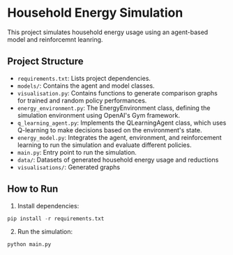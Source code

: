 # Household Energy Simulation

This project simulates household energy usage using an agent-based model and reinforcemnt leanring.

## Project Structure

- `requirements.txt`: Lists project dependencies.
- `models/`: Contains the agent and model classes.
- `visualisation.py`:  Contains functions to generate comparison graphs for trained and random policy performances.
- `energy_environment.py`: The EnergyEnvironment class, defining the simulation environment using OpenAI's Gym framework.
- `q_learning_agent.py`: Implements the QLearningAgent class, which uses Q-learning to make decisions based on the environment's state.
- `energy_model.py`: Integrates the agent, environment, and reinforcement learning to run the simulation and evaluate different policies.
- `main.py`: Entry point to run the simulation.
- `data/`: Datasets of generated household energy usage and reductions
- `visualisations/`: Generated graphs

## How to Run

1. Install dependencies:
```python
pip install -r requirements.txt
```
2. Run the simulation:
```python
python main.py
```

